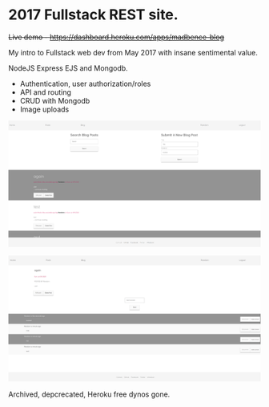 # 2017 Fullstack REST site.

~~Live demo - https://dashboard.heroku.com/apps/madbence-blog~~

My intro to Fullstack web dev from May 2017 with insane sentimental value.

NodeJS Express EJS and Mongodb.

- Authentication, user authorization/roles
- API and routing
- CRUD with Mongodb
- Image uploads

![1.png](1.png)

![2.png](2.png)

Archived, depcrecated, Heroku free dynos gone.
